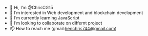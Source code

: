 - 👋 Hi, I’m @ChrisCG15
- 👀 I’m interested in Web development and blockchain development
- 🌱 I’m currently learning JavaScript
- 💞️ I’m looking to collaborate on differnt project
- 📫 How to reach me (gmail:henchris744@gmail.com)

<!---
ChrisCG15/ChrisCG15 is a ✨ special ✨ repository because its `README.md` (this file) appears on your GitHub profile.
You can click the Preview link to take a look at your changes.
--->

